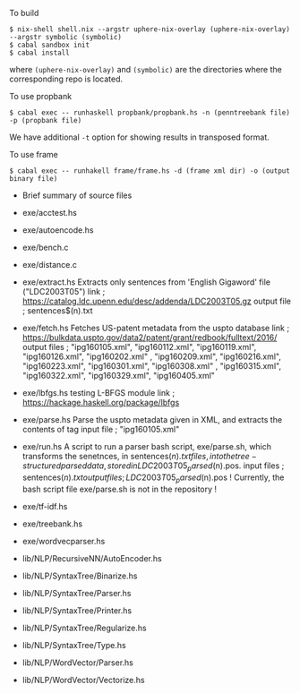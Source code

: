 To build

```
$ nix-shell shell.nix --argstr uphere-nix-overlay (uphere-nix-overlay) --argstr symbolic (symbolic)
$ cabal sandbox init
$ cabal install
```
where `(uphere-nix-overlay)` and `(symbolic)` are the directories where the corresponding repo is
located.

To use propbank
```
$ cabal exec -- runhaskell propbank/propbank.hs -n (penntreebank file) -p (propbank file)
```
We have additional `-t` option for showing results in transposed format.

To use frame
```
$ cabal exec -- runhakell frame/frame.hs -d (frame xml dir) -o (output binary file)
```


* Brief summary of source files
 - exe/acctest.hs
 
 - exe/autoencode.hs

 - exe/bench.c

 - exe/distance.c

 - exe/extract.hs
    Extracts only sentences from 'English Gigaword' file ("LDC2003T05")
    link ; https://catalog.ldc.upenn.edu/desc/addenda/LDC2003T05.gz
    output file ; sentences$(n).txt

 - exe/fetch.hs
    Fetches US-patent metadata from the uspto database
    link ;  https://bulkdata.uspto.gov/data2/patent/grant/redbook/fulltext/2016/
    output files ; "ipg160105.xml", "ipg160112.xml", "ipg160119.xml", "ipg160126.xml", "ipg160202.xml"
      , "ipg160209.xml", "ipg160216.xml", "ipg160223.xml", "ipg160301.xml", "ipg160308.xml"
      , "ipg160315.xml", "ipg160322.xml", "ipg160329.xml", "ipg160405.xml"

 - exe/lbfgs.hs
    testing L-BFGS module
    link ; https://hackage.haskell.org/package/lbfgs 

 - exe/parse.hs
    Parse the uspto metadata given in XML, and extracts the contents of <description> tag
    input file ; "ipg160105.xml"

 - exe/run.hs
    A script to run a parser bash script, exe/parse.sh, which transforms the senetnces, in sentences$(n).txt files, into the tree-structured parsed data, stored in LDC2003T05_parsed$(n).pos.
    input files ; sentences$(n).txt
    output files ; LDC2003T05_parsed$(n).pos 
    ! Currently, the bash script file exe/parse.sh is not in the repository ! 

 - exe/tf-idf.hs
 - exe/treebank.hs
 - exe/wordvecparser.hs


 - lib/NLP/RecursiveNN/AutoEncoder.hs

 - lib/NLP/SyntaxTree/Binarize.hs
 - lib/NLP/SyntaxTree/Parser.hs
 - lib/NLP/SyntaxTree/Printer.hs
 - lib/NLP/SyntaxTree/Regularize.hs
 - lib/NLP/SyntaxTree/Type.hs
 
 - lib/NLP/WordVector/Parser.hs
 - lib/NLP/WordVector/Vectorize.hs
